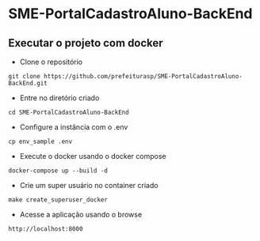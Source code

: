 # SME-PortalCadastroAluno-BackEnd

## Executar o projeto com docker

- Clone o repositório
```console
git clone https://github.com/prefeiturasp/SME-PortalCadastroAluno-BackEnd.git
```

- Entre no diretório criado
```console
cd SME-PortalCadastroAluno-BackEnd
```

- Configure a instância com o .env
```console
cp env_sample .env
```

- Execute o docker usando o docker compose
```console
docker-compose up --build -d
```

- Crie um super usuário no container criado
```console
make create_superuser_docker
```

- Acesse a aplicação usando o browse
```console
http://localhost:8000
```
